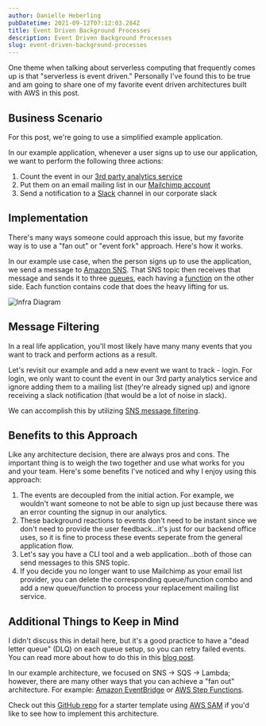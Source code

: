 ```yaml
---
author: Danielle Heberling
pubDatetime: 2021-09-12T07:12:03.284Z
title: Event Driven Background Processes
description: Event Driven Background Processes
slug: event-driven-background-processes
---
```


One theme when talking about serverless computing that frequently comes up is that "serverless is event driven." Personally I've found this to be true and am going to share one of my favorite event driven architectures built with AWS in this post.

## Business Scenario

For this post, we're going to use a simplified example application.

In our example application, whenever a user signs up to use our application, we want to perform the following three actions:

1. Count the event in our <a href="https://heap.io/" target="_blank" rel="noopener noreferrer">3rd party analytics service</a>
2. Put them on an email mailing list in our <a href="https://mailchimp.com/" target="_blank" rel="noopener noreferrer">Mailchimp account</a>
3. Send a notification to a <a href="https://slack.com/" target="_blank" rel="noopener noreferrer">Slack</a> channel in our corporate slack

## Implementation

There's many ways someone could approach this issue, but my favorite way is to use a "fan out" or "event fork" approach. Here's how it works.

In our example use case, when the person signs up to use the application, we send a message to <a href="https://aws.amazon.com/sns/" target="_blank" rel="noopener noreferrer">Amazon SNS</a>. That SNS topic then receives that message and sends it to three <a href="https://aws.amazon.com/sqs/" target="_blank" rel="noopener noreferrer">queues</a>, each having a <a href="https://aws.amazon.com/lambda/" target="_blank" rel="noopener noreferrer">function</a> on the other side. Each function contains code that does the heavy lifting for us.

![Infra Diagram](/assets/event-driven.png)

## Message Filtering

In a real life application, you'll most likely have many many events that you want to track and perform actions as a result.

Let's revisit our example and add a new event we want to track - login. For login, we only want to count the event in our 3rd party analytics service and ignore adding them to a mailing list (they're already signed up) and ignore receiving a slack notification (that would be a lot of noise in slack).

We can accomplish this by utilizing <a href="https://docs.aws.amazon.com/sns/latest/dg/sns-message-filtering.html" target="_blank" rel="noopener noreferrer">SNS message filtering</a>.

## Benefits to this Approach

Like any architecture decision, there are always pros and cons. The important thing is to weigh the two together and use what works for you and your team. Here's some benefits I've noticed and why I enjoy using this approach:

1. The events are decoupled from the initial action. For example, we wouldn't want someone to not be able to sign up just because there was an error counting the signup in our analytics.
2. These background reactions to events don't need to be instant since we don't need to provide the user feedback...it's just for our backend office uses, so it is fine to process these events seperate from the general application flow.
3. Let's say you have a CLI tool and a web application...both of those can send messages to this SNS topic.
4. If you decide you no longer want to use Mailchimp as your email list provider, you can delete the corresponding queue/function combo and add a new queue/function to process your replacement mailing list service.

## Additional Things to Keep in Mind

I didn't discuss this in detail here, but it's a good practice to have a "dead letter queue" (DLQ) on each queue setup, so you can retry failed events. You can read more about how to do this in this <a href="https://www.danielleheberling.xyz/blog/dlq-messages/" target="_blank" rel="noopener noreferrer">blog post</a>.

In our example architecture, we focused on SNS -> SQS -> Lambda; however, there are many other ways that you can achieve a "fan out" architecture. For example: <a href="https://aws.amazon.com/eventbridge/" target="_blank" rel="noopener noreferrer">Amazon EventBridge</a> or <a href="https://aws.amazon.com/step-functions/" target="_blank" rel="noopener noreferrer">AWS Step Functions</a>.

Check out this <a href="https://github.com/deeheber/event-fork" target="_blank" rel="noopener noreferrer">GitHub repo</a> for a starter template using <a href="https://aws.amazon.com/serverless/sam/" target="_blank" rel="noopener noreferrer">AWS SAM</a> if you'd like to see how to implement this architecture.
